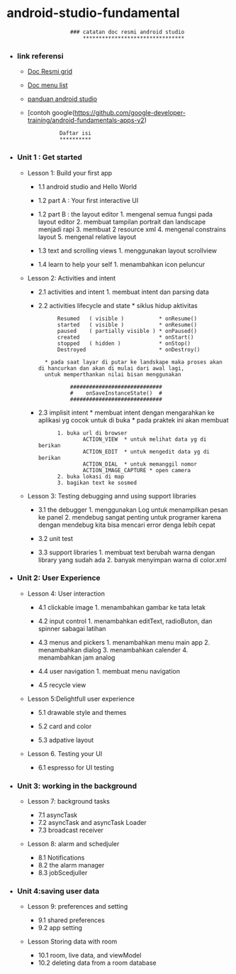 # android-studio-fundamental
							

						###	catatan doc resmi android studio
							********************************


* ### link referensi
	* [Doc Resmi grid](https://codelabs.developers.google.com/android-training/)
	* [Doc menu list](https://developer.android.com/courses/fundamentals-training/toc-v2#unit_2_user_experience)
	* [panduan android studio](https://developer.android.com/guide/topics/media?authuser=3)
	* [contoh google(https://github.com/google-developer-training/android-fundamentals-apps-v2)

					Daftar isi
					**********

* ### Unit 1 : Get started

	* Lesson 1: Build your first app
		* 1.1 android studio and Hello World
		* 1.2 part A : Your first interactive UI
		* 1.2 part B : the layout editor
				1. mengenal semua fungsi pada layout editor
				2. membuat tampilan portrait dan landscape menjadi rapi
				3. membuat 2 resource xml
				4. mengenal constrains layout
				5. mengenal relative layout

		* 1.3 text and scrolling views
				1. menggunakan layout scrollview
		* 1.4 learn to help your self
				1. menambahkan icon peluncur 

	* Lesson 2: Activities and intent
		* 2.1 activities and intent
				1. membuat intent dan parsing data
		* 2.2 activities lifecycle and state
				* 
						siklus hidup aktivitas

					Resumed   ( visible ) 			* onResume()
					started   ( visible ) 			* onResume()
					paused    ( partially visible ) * onPaused()
					created   						* onStart()
					stopped   ( hidden ) 			* onStop()
					Destroyed 						* onDestroy()

				* pada saat layar di putar ke landskape maka proses akan di hancurkan dan akan di mulai dari awal lagi, 
				untuk memperthankan nilai bisan menggunakan 

						#############################
						#	 onSaveInstanceState()  #
						#############################

		* 2.3 implisit intent
				* membuat intent  dengan mengarahkan ke aplikasi yg cocok untuk di buka 
				* pada praktek ini akan membuat 
					
					1. buka url di browser 
							ACTION_VIEW  * untuk melihat data yg di berikan
							ACTION_EDIT  * untuk mengedit data yg di berikan
							ACTION_DIAL  * untuk memanggil nomor
							ACTION_IMAGE_CAPTURE * open camera
					2. buka lokasi di map
					3. bagikan text ke sosmed

	* Lesson 3: Testing debugging annd using support libraries
		* 3.1 the debugger
				1. menggunakan Log untuk menampilkan pesan ke panel
				2. mendebug sangat penting untuk  programer karena dengan mendebug kita bisa mencari error denga lebih cepat

		* 3.2 unit test
		* 3.3 support libraries
				1. membuat text berubah warna dengan library yang sudah ada
				2. banyak menyimpan warna di color.xml

* ### Unit 2: User Experience

	* Lesson 4: User interaction
		* 4.1 clickable image
				1. menambahkan gambar ke tata letak

		* 4.2 input control
				1. menambahkan editText, radioButon, dan spinner sabagai latihan
		* 4.3 menus and pickers
				1. menambahkan menu main app
				2. menambahkan dialog 
				3. menambahkan calender
				4. menambahkan jam analog
				
		* 4.4 user navigation
				1. membuat menu navigation

		* 4.5 recycle view

	* Lesson 5:Delightfull user experience
		* 5.1 drawable style and themes

		* 5.2 card and color
		* 5.3 adpative layout

	* Lesson 6. Testing your UI
		* 6.1 espresso for UI testing

* ### Unit 3: working in the background 

	* Lesson 7: background tasks
		* 7.1 asyncTask
		* 7.2 asyncTask and asyncTask Loader
		* 7.3 broadcast receiver

	* Lesson 8: alarm and schedjuler
		* 8.1 Notifications
		* 8.2 the alarm manager
		* 8.3 jobScedjuller

* ### Unit 4:saving user data

	* Lesson 9: preferences and setting 
		* 9.1 shared preferences
		* 9.2 app setting

	* Lesson Storing data with room
		* 10.1 room, live data, and viewModel
		* 10.2 deleting data from a room database

		

